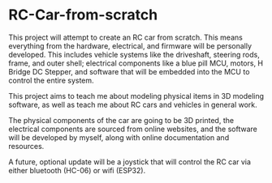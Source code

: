 # RC-Car-from-scratch

This project will attempt to create an RC car from scratch. This means everything from the hardware, electrical, and firmware will be personally developed. This includes vehicle systems like the driveshaft, steering rods, frame, and outer shell; electrical components like a blue pill MCU, motors, H Bridge DC Stepper, and software that will be embedded into the MCU to control the entire system.

This project aims to teach me about modeling physical items in 3D modeling software, as well as teach me about RC cars and vehicles in general work. 

The physical components of the car are going to be 3D printed, the electrical components are sourced from online websites, and the software will be developed by myself, along with online documentation and resources. 

A future, optional update will be a joystick that will control the RC car via either bluetooth (HC-06) or wifi (ESP32). 
